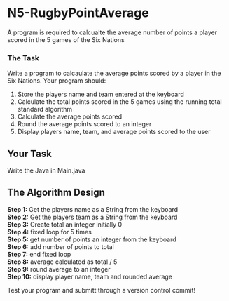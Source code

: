 # N5-RugbyPointAverage

A program is required to calcualte the average number of points a player scored in the 5 games of the Six Nations


### The Task

Write a program to calcaulate the average points scored by a player in the Six Nations. Your program should:

1. Store the players name and team entered at the keyboard
2. Calculate the total points scored in the 5 games using the running total standard algorithm
3. Calculate the average points scored
4. Round the average points scored to an integer
5. Display players name, team, and average points scored to the user

## Your Task

Write the Java in Main.java

## The Algorithm Design

**Step 1:**  Get the players name as a String from the keyboard\
**Step 2:**  Get the players team as a String from the keyboard\
**Step 3:**  Create total an integer initially 0\
**Step 4:**  fixed loop for 5 times\
**Step 5:**    get number of points an integer from the keyboard\
**Step 6:**	   add number of points to total\
**Step 7:**  end fixed loop\
**Step 8:**  average calculated as total / 5\
**Step 9:**  round average to an integer\
**Step 10:** display player name, team and rounded average


Test your program and submitt through a version control commit!
